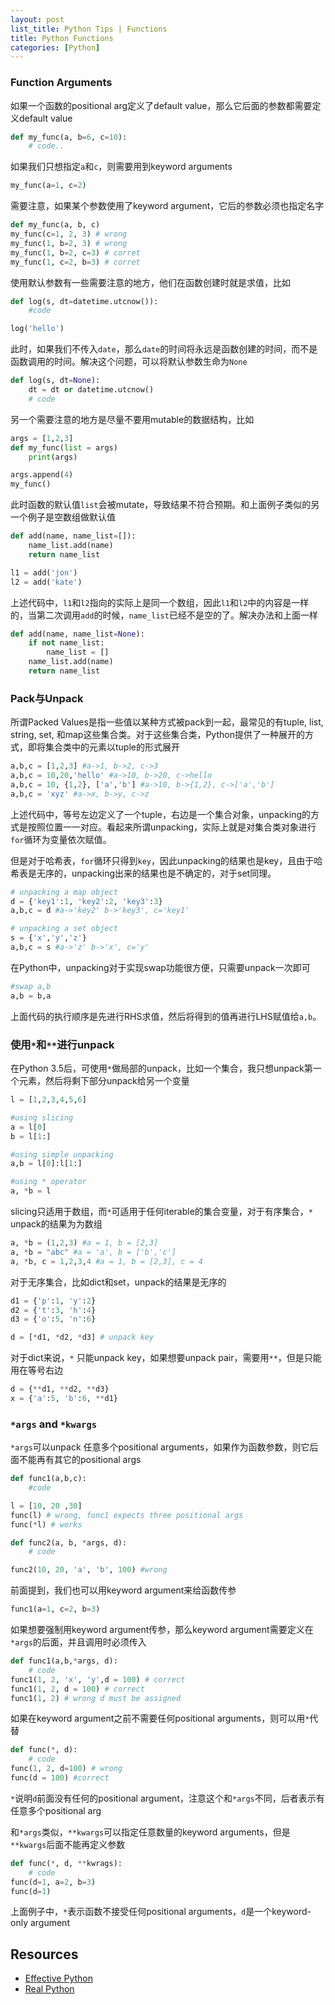 ```yaml
---
layout: post
list_title: Python Tips | Functions
title: Python Functions
categories: [Python]
---
```


### Function Arguments

如果一个函数的positional arg定义了default value，那么它后面的参数都需要定义default value

```python
def my_func(a, b=6, c=10):
    # code..
```
如果我们只想指定`a`和`c`，则需要用到keyword arguments

```python
my_func(a=1, c=2)
```
需要注意，如果某个参数使用了keyword argument，它后的参数必须也指定名字

```python
def my_func(a, b, c)
my_func(c=1, 2, 3) # wrong
my_func(1, b=2, 3) # wrong
my_func(1, b=2, c=3) # corret
my_func(1, c=2, b=3) # corret
```

使用默认参数有一些需要注意的地方，他们在函数创建时就是求值，比如

```python
def log(s, dt=datetime.utcnow()):
    #code

log('hello')
```
此时，如果我们不传入`date`，那么`date`的时间将永远是函数创建的时间，而不是函数调用的时间。解决这个问题，可以将默认参数生命为`None`

```python
def log(s, dt=None):
    dt = dt or datetime.utcnow()
    # code
```

另一个需要注意的地方是尽量不要用mutable的数据结构，比如

```python
args = [1,2,3]
def my_func(list = args)
    print(args)

args.append(4)
my_func()
```
此时函数的默认值`list`会被mutate，导致结果不符合预期。和上面例子类似的另一个例子是空数组做默认值

```python
def add(name, name_list=[]):
    name_list.add(name)
    return name_list

l1 = add('jon')
l2 = add('kate')
```
上述代码中，`l1`和`l2`指向的实际上是同一个数组，因此`l1`和`l2`中的内容是一样的，当第二次调用`add`的时候，`name_list`已经不是空的了。解决办法和上面一样


```python
def add(name, name_list=None):
    if not name_list:
        name_list = []
    name_list.add(name)
    return name_list
```


### Pack与Unpack

所谓Packed Values是指一些值以某种方式被pack到一起，最常见的有tuple, list, string, set, 和map这些集合类。对于这些集合类，Python提供了一种展开的方式，即将集合类中的元素以tuple的形式展开

```python
a,b,c = [1,2,3] #a->1, b->2, c->3
a,b,c = 10,20,'hello' #a->10, b->20, c->hello
a,b,c = 10, {1,2}, ['a','b'] #a->10, b->{1,2}, c->['a','b']
a,b,c = 'xyz' #a->x, b->y, c->z
```
上述代码中，等号左边定义了一个tuple，右边是一个集合对象，unpacking的方式是按照位置一一对应。看起来所谓unpacking，实际上就是对集合类对象进行`for`循环为变量依次赋值。

但是对于哈希表，`for`循环只得到`key`，因此unpacking的结果也是key，且由于哈希表是无序的，unpacking出来的结果也是不确定的，对于set同理。

```python
# unpacking a map object
d = {'key1':1, 'key2':2, 'key3':3}
a,b,c = d #a->'key2' b->'key3', c='key1'

# unpacking a set object
s = {'x','y','z'}
a,b,c = s #a->'z' b->'x', c='y'
```

在Python中，unpacking对于实现swap功能很方便，只需要unpack一次即可

```python
#swap a,b
a,b = b,a
```
上面代码的执行顺序是先进行RHS求值，然后将得到的值再进行LHS赋值给`a,b`。

### 使用`*`和`**`进行unpack

在Python 3.5后，可使用`*`做局部的unpack，比如一个集合，我只想unpack第一个元素，然后将剩下部分unpack给另一个变量

```python
l = [1,2,3,4,5,6]

#using slicing
a = l[0]
b = l[1:]

#using simple unpacking
a,b = l[0]:l[1:]

#using * operator
a, *b = l
```
slicing只适用于数组，而`*`可适用于任何iterable的集合变量，对于有序集合，`*` unpack的结果为为数组

```python
a, *b = (1,2,3) #a = 1, b = [2,3]
a, *b = "abc" #a = 'a', b = ['b','c']  
a, *b, c = 1,2,3,4 #a = 1, b = [2,3], c = 4
```

对于无序集合，比如dict和set，unpack的结果是无序的

```python
d1 = {'p':1, 'y':2}
d2 = {'t':3, 'h':4}
d3 = {'o':5, 'n':6}

d = [*d1, *d2, *d3] # unpack key
```
对于dict来说，`*` 只能unpack key，如果想要unpack pair，需要用`**`，但是只能用在等号右边

```python
d = {**d1, **d2, **d3}
x = {'a':5, 'b':6, **d1}
```

### `*args` and `*kwargs`

`*args`可以unpack 任意多个positional arguments，如果作为函数参数，则它后面不能再有其它的positional args

```python
def func1(a,b,c):
    #code

l = [10, 20 ,30]
func(l) # wrong, func1 expects three positional args
func(*l) # works

def func2(a, b, *args, d):
    # code

func2(10, 20, 'a', 'b', 100) #wrong
```
前面提到，我们也可以用keyword argument来给函数传参

```python
func1(a=1, c=2, b=3)
```
如果想要强制用keyword argument传参，那么keyword argument需要定义在`*args`的后面，并且调用时必须传入

```python
def func1(a,b,*args, d):
    # code
func1(1, 2, 'x', 'y',d = 100) # correct
func1(1, 2, d = 100) # correct
func1(1, 2) # wrong d must be assigned
```
如果在keyword argument之前不需要任何positional arguments，则可以用`*`代替

```python
def func(*, d): 
    # code 
func(1, 2, d=100) # wrong
func(d = 100) #correct
```
`*`说明`d`前面没有任何的positional argument，注意这个和`*args`不同，后者表示有任意多个positional arg

和`*args`类似，`**kwargs`可以指定任意数量的keyword arguments，但是`**kwargs`后面不能再定义参数

```python
def func(*, d, **kwrags):
    # code
func(d=1, a=2, b=3)
func(d=1)
```
上面例子中，`*`表示函数不接受任何positional arguments，`d`是一个keyword-only argument


## Resources

- [Effective Python]()
- [Real Python]()
